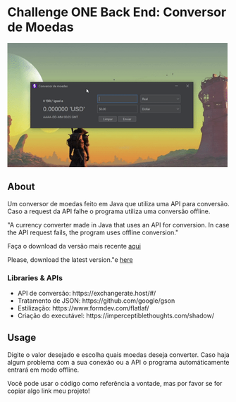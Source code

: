 <h1>Challenge ONE Back End: Conversor de Moedas</h1> 
<img src="https://github.com/desertpetrol/Challenge-ONE-Conversor/blob/main/demonstracao.gif">

## About

<p align="justify">
Um conversor de moedas feito em Java que utiliza uma API para conversão. Caso a request da API falhe o programa utiliza uma conversão offline.  
</p>

<p align="justify">
"A currency converter made in Java that uses an API for conversion. In case the API request fails, the program uses offline conversion."
</p>

<p size="4">Faça o download da versão mais recente <a href="https://github.com/desertpetrol/Challenge-ONE-Conversor/releases/">aqui</a> </p>

<p size="4">Please, download the latest version."e <a href="https://github.com/desertpetrol/Challenge-ONE-Conversor/releases/">here</a> </p>


### Libraries & APIs

<ul>
<li> API de conversão: https://exchangerate.host/#/ </li>
<li> Tratamento de JSON: https://github.com/google/gson </li>
<li> Estilização: https://www.formdev.com/flatlaf/ </li>
<li> Criação do executável: https://imperceptiblethoughts.com/shadow/ </li>
</ul>

## Usage
<p align="justify">
  Digite o valor desejado e escolha quais moedas deseja converter. Caso haja algum problema com a sua conexão ou a API o programa automáticamente entrará em modo offline.
</p>


Você pode usar o código como referência a vontade, mas por favor se for copiar algo link meu projeto!
